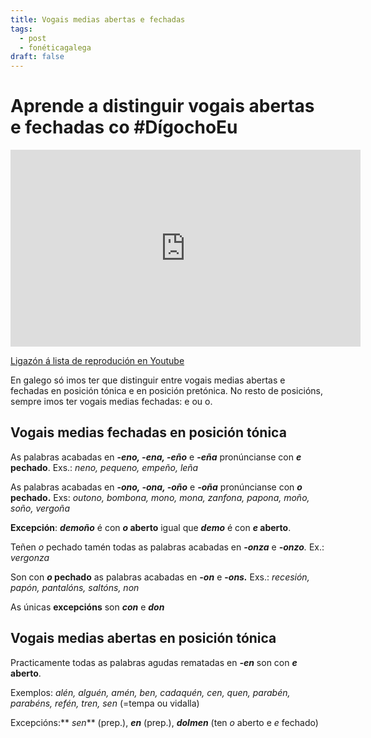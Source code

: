 ```yaml
---
title: Vogais medias abertas e fechadas
tags:
  - post
  - fonéticagalega
draft: false
---
```

# Aprende a distinguir vogais abertas e fechadas co #DígochoEu

<iframe width="560" height="315" src="https://www.youtube.com/embed/videoseries?list=PLPJdEqiyl2dDQCP7S74R5yHZvI017RTQ_" title="YouTube video player" frameborder="0" allow="accelerometer; autoplay; clipboard-write; encrypted-media; gyroscope; picture-in-picture" allowfullscreen></iframe>

[Ligazón á lista de reprodución en Youtube](https://www.youtube.com/playlist?list=PLPJdEqiyl2dDQCP7S74R5yHZvI017RTQ_)

En galego só imos ter que distinguir entre vogais medias abertas e fechadas en posición tónica e en posición pretónica. No resto de posicións, sempre imos ter vogais medias fechadas: e ou o.

## Vogais medias fechadas en posición tónica

As palabras acabadas en **\-*eno, -ena, -eño*** e **\-*eña*** pronúncianse con ***e* pechado**. Exs.: *neno, pequeno, empeño, leña*

As palabras acabadas en **\-*ono, -ona, -oño*** e ***\-oña*** pronúncianse con ***o* pechado.** Exs: *outono, bombona, mono, mona, zanfona, papona, moño, soño, vergoña*

**Excepción**: ***demoño*** é con ***o* aberto** igual que ***demo*** é con ***e* aberto**.

Teñen *o* pechado tamén todas as palabras acabadas en ***\-onza*** e ***\-onzo**.* Ex.: *vergonza*

Son con ***o* pechado** as palabras acabadas en ***\-on*** e **\-*ons.*** Exs.: *recesión, papón, pantalóns, saltóns, non*

As únicas **excepcións** son ***con*** e ***don***

## Vogais medias abertas en posición tónica

Practicamente todas as palabras agudas rematadas en ***\-en*** son con ***e* aberto**.

Exemplos: *alén, alguén, amén, ben, cadaquén, cen, quen, parabén, parabéns, refén, tren, sen* (=tempa ou vidalla)

Excepcións:** *sen*** (prep.), ***en*** (prep.), ***dolmen*** (ten *o* aberto e *e* fechado)